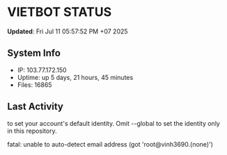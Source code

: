 # VIETBOT STATUS
**Updated**: Fri Jul 11 05:57:52 PM +07 2025

## System Info
- IP: 103.77.172.150
- Uptime: up 5 days, 21 hours, 45 minutes
- Files: 16865

## Last Activity

to set your account's default identity.
Omit --global to set the identity only in this repository.

fatal: unable to auto-detect email address (got 'root@vinh3690.(none)')
